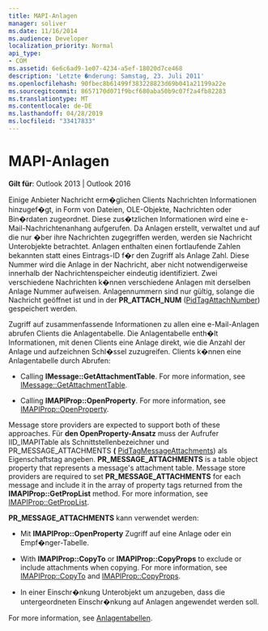 ```yaml
---
title: MAPI-Anlagen
manager: soliver
ms.date: 11/16/2014
ms.audience: Developer
localization_priority: Normal
api_type:
- COM
ms.assetid: 6e6c6ad9-1e07-4234-a5ef-18020d7ce468
description: 'Letzte �nderung: Samstag, 23. Juli 2011'
ms.openlocfilehash: 90fbec8b61499f383228823d69b041a21199a22e
ms.sourcegitcommit: 8657170d071f9bcf680aba50b9c07f2a4fb82283
ms.translationtype: MT
ms.contentlocale: de-DE
ms.lasthandoff: 04/28/2019
ms.locfileid: "33417833"
---
```

# <a name="mapi-attachments"></a>MAPI-Anlagen

  
  
**Gilt für**: Outlook 2013 | Outlook 2016 
  
Einige Anbieter Nachricht erm�glichen Clients Nachrichten Informationen hinzugef�gt, in Form von Dateien, OLE-Objekte, Nachrichten oder Bin�rdaten zugeordnet. Diese zus�tzlichen Informationen wird eine e-Mail-Nachrichtenanhang aufgerufen. Da Anlagen erstellt, verwaltet und auf die nur �ber ihre Nachrichten zugegriffen werden, werden sie Nachricht Unterobjekte betrachtet. Anlagen enthalten einen fortlaufende Zahlen bekannten statt eines Eintrags-ID f�r den Zugriff als Anlage Zahl. Diese Nummer wird die Anlage in der Nachricht, aber nicht notwendigerweise innerhalb der Nachrichtenspeicher eindeutig identifiziert. Zwei verschiedene Nachrichten k�nnen verschiedene Anlagen mit derselben Anlage Nummer aufweisen. Anlagennummern sind nur gültig, solange die Nachricht geöffnet ist und in der **PR_ATTACH_NUM** ([PidTagAttachNumber](pidtagattachnumber-canonical-property.md)) gespeichert werden.
  
Zugriff auf zusammenfassende Informationen zu allen eine e-Mail-Anlagen abrufen Clients die Anlagentabelle. Die Anlagentabelle enth�lt Informationen, mit denen Clients eine Anlage direkt, wie die Anzahl der Anlage und aufzeichnen Schl�ssel zuzugreifen. Clients k�nnen eine Anlagentabelle durch Abrufen:
  
- Calling **IMessage::GetAttachmentTable**. For more information, see [IMessage::GetAttachmentTable](imessage-getattachmenttable.md).
    
- Calling **IMAPIProp::OpenProperty**. For more information, see [IMAPIProp::OpenProperty](imapiprop-openproperty.md).
    
Message store providers are expected to support both of these approaches. Für **den OpenProperty-Ansatz** muss der Aufrufer IID_IMAPITable als Schnittstellenbezeichner und PR_MESSAGE_ATTACHMENTS **(** [PidTagMessageAttachments](pidtagmessageattachments-canonical-property.md)) als Eigenschaftstag angeben. **PR_MESSAGE_ATTACHMENTS** is a table object property that represents a message's attachment table. Message store providers are required to set **PR_MESSAGE_ATTACHMENTS** for each message and include it in the array of property tags returned from the **IMAPIProp::GetPropList** method. For more information, see [IMAPIProp::GetPropList](imapiprop-getproplist.md).
  
 **PR_MESSAGE_ATTACHMENTS** kann verwendet werden: 
  
- Mit **IMAPIProp::OpenProperty** Zugriff auf eine Anlage oder ein Empf�nger-Tabelle. 
    
- With **IMAPIProp::CopyTo** or **IMAPIProp::CopyProps** to exclude or include attachments when copying. For more information, see [IMAPIProp::CopyTo](imapiprop-copyto.md) and [IMAPIProp::CopyProps](imapiprop-copyprops.md).
    
- In einer Einschr�nkung Unterobjekt um anzugeben, dass die untergeordneten Einschr�nkung auf Anlagen angewendet werden soll.
    
For more information, see [Anlagentabellen](attachment-tables.md).
  

